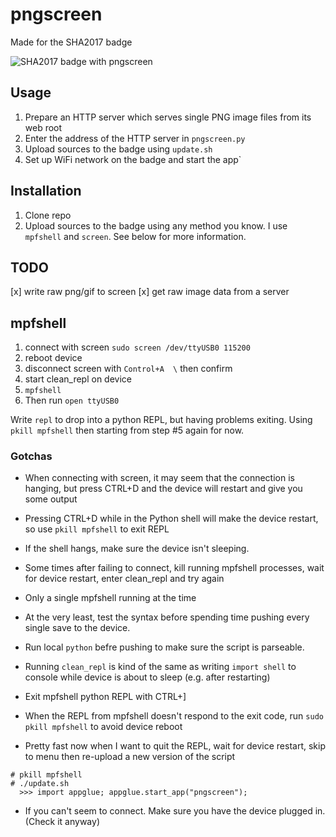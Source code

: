 # pngscreen

Made for the SHA2017 badge

![SHA2017 badge with pngscreen](https://public.42.fm/1507666447139890377.jpg)

## Usage

1. Prepare an HTTP server which serves single PNG image files from its web root
2. Enter the address of the HTTP server in `pngscreen.py`
3. Upload sources to the badge using `update.sh`
4. Set up WiFi network on the badge and start the app`

## Installation

1. Clone repo
2. Upload sources to the badge using any method you know. I use `mpfshell` and
   `screen`. See below for more information.

## TODO

[x] write raw png/gif to screen
[x] get raw image data from a server

## mpfshell

1. connect with screen `sudo screen /dev/ttyUSB0 115200`
2. reboot device
3. disconnect screen with `Control+A  \` then confirm
4. start clean_repl on device
5. `mpfshell`
6. Then run `open ttyUSB0`

Write `repl` to drop into a python REPL, but having problems exiting.
Using `pkill mpfshell` then starting from step #5 again for now.

### Gotchas

- When connecting with screen, it may seem that the connection is hanging, but press CTRL+D and the device will restart and give you some output
- Pressing CTRL+D while in the Python shell will make the device restart, so use `pkill mpfshell` to exit REPL
- If the shell hangs, make sure the device isn't sleeping.
- Some times after failing to connect, kill running mpfshell processes, wait for device
  restart, enter clean_repl and try again
- Only a single mpfshell running at the time
- At the very least, test the syntax before spending time pushing every single save to the device.
- Run local `python` befre pushing to make sure the script is parseable.
- Running `clean_repl` is kind of the same as writing `import shell` to console while device is about to sleep (e.g. after restarting)
- Exit mpfshell python REPL with CTRL+]
- When the REPL from mpfshell doesn't respond to the exit code, run `sudo pkill mpfshell` to avoid device reboot

- Pretty fast now when I want to quit the REPL, wait for device restart, skip to menu then re-upload a new version of the script
```
# pkill mpfshell
# ./update.sh
  >>> import appglue; appglue.start_app("pngscreen");
```
- If you can't seem to connect. Make sure you have the device plugged in. (Check it anyway)


